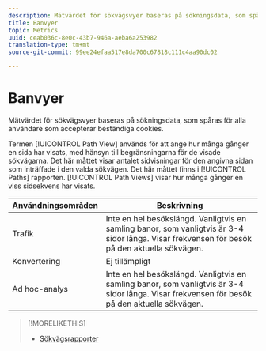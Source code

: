 ```yaml
---
description: Mätvärdet för sökvägsvyer baseras på sökningsdata, som spåras för alla användare som accepterar beständiga cookies.
title: Banvyer
topic: Metrics
uuid: ceab036c-8e0c-43b7-946a-aeba6a253982
translation-type: tm+mt
source-git-commit: 99ee24efaa517e8da700c67818c111c4aa90dc02

---
```



# Banvyer

Mätvärdet för sökvägsvyer baseras på sökningsdata, som spåras för alla användare som accepterar beständiga cookies.

Termen [!UICONTROL Path View] används för att ange hur många gånger en sida har visats, med hänsyn till begränsningarna för de visade sökvägarna. Det här måttet visar antalet sidvisningar för den angivna sidan som inträffade i den valda sökvägen. Det här måttet finns i [!UICONTROL Paths] rapporten. [!UICONTROL Path Views] visar hur många gånger en viss sidsekvens har visats.

| Användningsområden | Beskrivning |
|---|---|
| Trafik | Inte en hel besökslängd. Vanligtvis en samling banor, som vanligtvis är 3-4 sidor långa. Visar frekvensen för besök på den aktuella sökvägen. |
| Konvertering | Ej tillämpligt |
| Ad hoc-analys | Inte en hel besökslängd. Vanligtvis en samling banor, som vanligtvis är 3-4 sidor långa. Visar frekvensen för besök på den aktuella sökvägen. |

>[!MORELIKETHIS]
>
>* [Sökvägsrapporter](/help/components/c-variables/dimensionslist/reports-paths.md)

